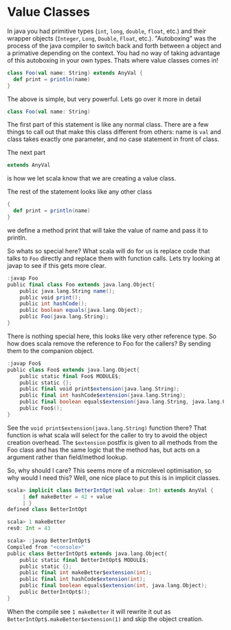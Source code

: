 # Value Classes

In java you had primitive types (`int`, `long`, `double`, `float`, etc.) and their wrapper objects (`Integer`, `Long`, `Double`, `Float`, etc.).  "Autoboxing" was the process of the java compiler to switch back and forth between a object and a primative depending on the context.  You had no way of taking advantage of this autoboxing in your own types.  Thats where value classes comes in!

```scala
class Foo(val name: String) extends AnyVal {
  def print = println(name)
}
```

The above is simple, but very powerful.  Lets go over it more in detail

```scala
class Foo(val name: String)
```

The first part of this statement is like any normal class.  There are a few things to call out that make this class different from others: name is `val` and class takes exactly one parameter, and no case statement in front of class.

The next part

```scala
extends AnyVal
```

is how we let scala know that we are creating a value class.

The rest of the statement looks like any other class

```scala
{
  def print = println(name)
}
```

we define a method print that will take the value of name and pass it to println.

So whats so special here?  What scala will do for us is replace code that talks to `Foo` directly and replace them with function calls.  Lets try looking at javap to see if this gets more clear.

```scala
:javap Foo
public final class Foo extends java.lang.Object{
    public java.lang.String name();
    public void print();
    public int hashCode();
    public boolean equals(java.lang.Object);
    public Foo(java.lang.String);
}
```

There is nothing special here, this looks like very other reference type.  So how does scala remove the reference to Foo for the callers?  By sending them to the companion object.

```scala
:javap Foo$
public class Foo$ extends java.lang.Object{
    public static final Foo$ MODULE$;
    public static {};
    public final void print$extension(java.lang.String);
    public final int hashCode$extension(java.lang.String);
    public final boolean equals$extension(java.lang.String, java.lang.Object);
    public Foo$();
}
```

See the `void print$extension(java.lang.String)` function there?  That function is what scala will select for the caller to try to avoid the object creation overhead.  The `$extension` postfix is given to all methods from the Foo class and has the same logic that the method has, but acts on a argument rather than field/method lookup.

So, why should I care?  This seems more of a microlevel optimisation, so why would I need this?  Well, one nice place to put this is in implicit classes.

```scala
scala> implicit class BetterIntOpt(val value: Int) extends AnyVal {
     | def makeBetter = 42 + value
     | }
defined class BetterIntOpt

scala> 1 makeBetter
res0: Int = 43

scala> :javap BetterIntOpt$
Compiled from "<console>"
public class BetterIntOpt$ extends java.lang.Object{
    public static final BetterIntOpt$ MODULE$;
    public static {};
    public final int makeBetter$extension(int);
    public final int hashCode$extension(int);
    public final boolean equals$extension(int, java.lang.Object);
    public BetterIntOpt$();
}
```

When the compile see `1 makeBetter` it will rewrite it out as `BetterIntOpt$.makeBetter$extension(1)` and skip the object creation.

